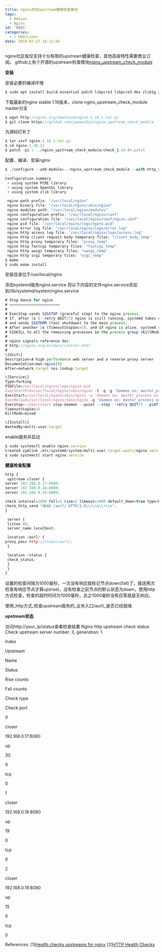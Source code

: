 ```yaml
---
title: nginx添加upstream健康检查模块
tags:
  - Debian
  - Nginx
id: '8601'
categories:
  - - GNU/Linux
date: 2019-07-27 16:12:56
---
```



<!-- more -->
nginx社区版仅支持十分有限的upstream健康检查，其他高级特性需要商业订阅。
github上有个开源的upstream检查模块[nginx_upstream_check_module](https://github.com/yaoweibin/nginx_upstream_check_module)

**安装**

安装必要的编译环境
```js
$ sudo apt install build-essential patch libpcre3 libpcre3-dev zlib1g zlib1g-dev libssl1.1 libssl-dev
```

下载最新的nginx stable 1.16版本，clone nginx_upstream_check_module master分支
```js
$ wget http://nginx.org/download/nginx-1.16.1.tar.gz
$ git clone https://github.com/yaoweibin/nginx_upstream_check_module
```

为源码打补丁
```js
$ tar zxvf nginx-1.16.1.tar.gz
$ cd nginx-1.16.1/
$ patch -p1 < ../nginx_upstream_check_module/check_1.14.0+.patch
```

配置、编译、安装nginx
```js
$ ./configure --add-module=../nginx_upstream_check_module --with-http_ssl_module --with-stream_ssl_preread_module --with-http_v2_module --with-stream
...
Configuration summary
 + using system PCRE library
 + using system OpenSSL library
 + using system zlib library

 nginx path prefix: "/usr/local/nginx"
 nginx binary file: "/usr/local/nginx/sbin/nginx"
 nginx modules path: "/usr/local/nginx/modules"
 nginx configuration prefix: "/usr/local/nginx/conf"
 nginx configuration file: "/usr/local/nginx/conf/nginx.conf"
 nginx pid file: "/usr/local/nginx/logs/nginx.pid"
 nginx error log file: "/usr/local/nginx/logs/error.log"
 nginx http access log file: "/usr/local/nginx/logs/access.log"
 nginx http client request body temporary files: "client_body_temp"
 nginx http proxy temporary files: "proxy_temp"
 nginx http fastcgi temporary files: "fastcgi_temp"
 nginx http uwsgi temporary files: "uwsgi_temp"
 nginx http scgi temporary files: "scgi_temp"
$ make
$ sudo make install
```
安装目录位于/usr/local/nginx

添加systemd服务nginx.service
将以下内容的文件nginx.service添加到/lib/systemd/system/nginx.service
```js
# Stop dance for nginx
# =======================
#
# ExecStop sends SIGSTOP (graceful stop) to the nginx process.
# If, after 5s (--retry QUIT/5) nginx is still running, systemd takes control
# and sends SIGTERM (fast shutdown) to the main process.
# After another 5s (TimeoutStopSec=5), and if nginx is alive, systemd sends
# SIGKILL to all the remaining processes in the process group (KillMode=mixed).
#
# nginx signals reference doc:
# http://nginx.org/en/docs/control.html
#
\[Unit\]
Description=A high performance web server and a reverse proxy server
Documentation=man:nginx(8)
After=network.target nss-lookup.target

\[Service\]
Type=forking
PIDFile=/usr/local/nginx/logs/nginx.pid
ExecStartPre=/usr/local/nginx/sbin/nginx -t -q -g 'daemon on; master_process on;'
ExecStart=/usr/local/nginx/sbin/nginx -g 'daemon on; master_process on;'
ExecReload=/usr/local/nginx/sbin/nginx -g 'daemon on; master_process on;' -s reload
ExecStop=-/sbin/start-stop-daemon --quiet --stop --retry QUIT/5 --pidfile /run/nginx.pid
TimeoutStopSec=5
KillMode=mixed

\[Install\]
WantedBy=multi-user.target
```

enable服务并启动
```js
$ sudo systemctl enable nginx.service 
Created symlink /etc/systemd/system/multi-user.target.wants/nginx.service → /lib/systemd/system/nginx.service.
$ sudo systemctl start nginx.service
```

**健康检查配置**

```js
http {
 upstream cluser {
server 192.168.0.17:8080;
server 192.168.0.18:8080;
server 192.168.0.19:8080;

check interval=1000 fall=1 rise=2 timeout=1000 default_down=true type=http;
check_http_send "HEAD /aurl/ HTTP/1.0\\r\\n\\r\\n";
}

 server {
 listen 80;
 server_name localhost;

 location /aurl/ {
proxy_pass http://cluser/aurl/;
 }

 location /status {
 check_status;
 }
 }
}
```
设置的检查间隔为1000毫秒，一次没有响应就标记节点down(fall)了，接连两次检查有响应节点才算up(rise)，没有检查之前节点的默认状态为down，使用http方式检查，检查的超时时间为1000毫秒，总之1000毫秒没有应答就是无响应。

使用_http方式_检查upstream服务的_业务入口/aurl/_是否已经就绪

**upstream状态**

访问http://your_ip/status查看检查结果
Nginx http upstream check status
Check upstream server number: 3, generation: 1

Index

Upstream

Name

Status

Rise counts

Fall counts

Check type

Check port

0

cluser

192.168.0.17:8080

up

30

0

tcp

0

1

cluser

192.168.0.18:8080

up

19

0

tcp

0

2

cluser

192.168.0.19:8080

up

15

0

tcp

0

References:
\[1\][Health checks upstreams for nginx](https://github.com/yaoweibin/nginx_upstream_check_module)
\[2\][HTTP Health Checks](https://docs.nginx.com/nginx/admin-guide/load-balancer/http-health-check/)